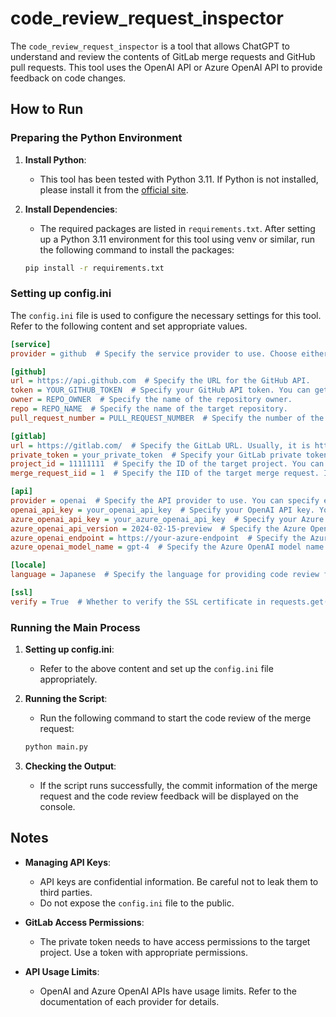 # code_review_request_inspector

The `code_review_request_inspector` is a tool that allows ChatGPT to understand and review the contents of GitLab merge requests and GitHub pull requests. This tool uses the OpenAI API or Azure OpenAI API to provide feedback on code changes.

## How to Run

### Preparing the Python Environment

1. **Install Python**:
    - This tool has been tested with Python 3.11. If Python is not installed, please install it from the [official site](https://www.python.org/downloads/).

2. **Install Dependencies**:
    - The required packages are listed in `requirements.txt`. After setting up a Python 3.11 environment for this tool using venv or similar, run the following command to install the packages:

    ```sh
    pip install -r requirements.txt
    ```

### Setting up config.ini

The `config.ini` file is used to configure the necessary settings for this tool. Refer to the following content and set appropriate values.

```ini:config.ini
[service]
provider = github  # Specify the service provider to use. Choose either github or gitlab.

[github]
url = https://api.github.com  # Specify the URL for the GitHub API.
token = YOUR_GITHUB_TOKEN  # Specify your GitHub API token. You can get this from your GitHub personal settings.
owner = REPO_OWNER  # Specify the name of the repository owner.
repo = REPO_NAME  # Specify the name of the target repository.
pull_request_number = PULL_REQUEST_NUMBER  # Specify the number of the target pull request.

[gitlab]
url = https://gitlab.com/  # Specify the GitLab URL. Usually, it is https://gitlab.com/.
private_token = your_private_token  # Specify your GitLab private token. You can obtain it from your GitLab user settings.
project_id = 11111111  # Specify the ID of the target project. You can check it on the project's settings page.
merge_request_iid = 1  # Specify the IID of the target merge request. It corresponds to the number at the end of the merge request URL.

[api]
provider = openai  # Specify the API provider to use. You can specify either openai or azure.
openai_api_key = your_openai_api_key  # Specify your OpenAI API key. You can obtain it from your OpenAI account.
azure_openai_api_key = your_azure_openai_api_key  # Specify your Azure OpenAI API key. You can obtain it from the Azure portal.
azure_openai_api_version = 2024-02-15-preview  # Specify the Azure OpenAI API version. Usually, the default value is fine.
azure_openai_endpoint = https://your-azure-endpoint  # Specify the Azure OpenAI endpoint. You can check it on the Azure portal.
azure_openai_model_name = gpt-4  # Specify the Azure OpenAI model name to use. Specify the model name deployed on Azure.

[locale]
language = Japanese  # Specify the language for providing code review feedback. Example: Japanese, English

[ssl]
verify = True  # Whether to verify the SSL certificate in requests.get(). It should generally always be set to True.
```

### Running the Main Process

1. **Setting up config.ini**:
    - Refer to the above content and set up the `config.ini` file appropriately.

2. **Running the Script**:
    - Run the following command to start the code review of the merge request:

    ```sh
    python main.py
    ```

3. **Checking the Output**:
    - If the script runs successfully, the commit information of the merge request and the code review feedback will be displayed on the console.

## Notes

- **Managing API Keys**:
  - API keys are confidential information. Be careful not to leak them to third parties.
  - Do not expose the `config.ini` file to the public.

- **GitLab Access Permissions**:
  - The private token needs to have access permissions to the target project. Use a token with appropriate permissions.

- **API Usage Limits**:
  - OpenAI and Azure OpenAI APIs have usage limits. Refer to the documentation of each provider for details.
